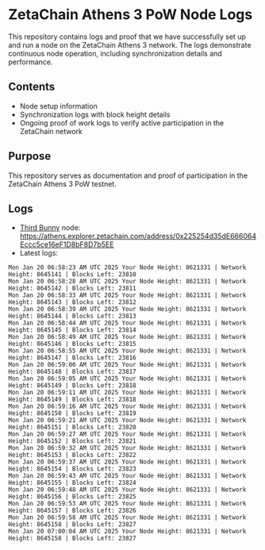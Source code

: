 # ZetaChain Athens 3 PoW Node Logs
This repository contains logs and proof that we have successfully set up and run a node on the ZetaChain Athens 3 network. The logs demonstrate continuous node operation, including synchronization details and performance.

## Contents
- Node setup information
- Synchronization logs with block height details
- Ongoing proof of work logs to verify active participation in the ZetaChain network

## Purpose
This repository serves as documentation and proof of participation in the ZetaChain Athens 3 PoW testnet.

## Logs

- [Third Bunny](https://thirdbunny.xyz/) node: https://athens.explorer.zetachain.com/address/0x225254d35dE666064Eccc5ce16eF1D8bF8D7b5EE
- Latest logs:
```
Mon Jan 20 06:58:23 AM UTC 2025 Your Node Height: 8621331 | Network Height: 8645141 | Blocks Left: 23810
Mon Jan 20 06:58:28 AM UTC 2025 Your Node Height: 8621331 | Network Height: 8645142 | Blocks Left: 23811
Mon Jan 20 06:58:33 AM UTC 2025 Your Node Height: 8621331 | Network Height: 8645143 | Blocks Left: 23812
Mon Jan 20 06:58:39 AM UTC 2025 Your Node Height: 8621331 | Network Height: 8645144 | Blocks Left: 23813
Mon Jan 20 06:58:44 AM UTC 2025 Your Node Height: 8621331 | Network Height: 8645145 | Blocks Left: 23814
Mon Jan 20 06:58:49 AM UTC 2025 Your Node Height: 8621331 | Network Height: 8645146 | Blocks Left: 23815
Mon Jan 20 06:58:55 AM UTC 2025 Your Node Height: 8621331 | Network Height: 8645147 | Blocks Left: 23816
Mon Jan 20 06:59:00 AM UTC 2025 Your Node Height: 8621331 | Network Height: 8645148 | Blocks Left: 23817
Mon Jan 20 06:59:05 AM UTC 2025 Your Node Height: 8621331 | Network Height: 8645149 | Blocks Left: 23818
Mon Jan 20 06:59:11 AM UTC 2025 Your Node Height: 8621331 | Network Height: 8645149 | Blocks Left: 23818
Mon Jan 20 06:59:16 AM UTC 2025 Your Node Height: 8621331 | Network Height: 8645150 | Blocks Left: 23819
Mon Jan 20 06:59:21 AM UTC 2025 Your Node Height: 8621331 | Network Height: 8645151 | Blocks Left: 23820
Mon Jan 20 06:59:27 AM UTC 2025 Your Node Height: 8621331 | Network Height: 8645152 | Blocks Left: 23821
Mon Jan 20 06:59:32 AM UTC 2025 Your Node Height: 8621331 | Network Height: 8645153 | Blocks Left: 23822
Mon Jan 20 06:59:37 AM UTC 2025 Your Node Height: 8621331 | Network Height: 8645154 | Blocks Left: 23823
Mon Jan 20 06:59:43 AM UTC 2025 Your Node Height: 8621331 | Network Height: 8645155 | Blocks Left: 23824
Mon Jan 20 06:59:48 AM UTC 2025 Your Node Height: 8621331 | Network Height: 8645156 | Blocks Left: 23825
Mon Jan 20 06:59:53 AM UTC 2025 Your Node Height: 8621331 | Network Height: 8645157 | Blocks Left: 23826
Mon Jan 20 06:59:58 AM UTC 2025 Your Node Height: 8621331 | Network Height: 8645158 | Blocks Left: 23827
Mon Jan 20 07:00:04 AM UTC 2025 Your Node Height: 8621331 | Network Height: 8645158 | Blocks Left: 23827
```
